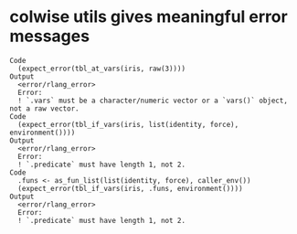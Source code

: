 # colwise utils gives meaningful error messages

    Code
      (expect_error(tbl_at_vars(iris, raw(3))))
    Output
      <error/rlang_error>
      Error:
      ! `.vars` must be a character/numeric vector or a `vars()` object, not a raw vector.
    Code
      (expect_error(tbl_if_vars(iris, list(identity, force), environment())))
    Output
      <error/rlang_error>
      Error:
      ! `.predicate` must have length 1, not 2.
    Code
      .funs <- as_fun_list(list(identity, force), caller_env())
      (expect_error(tbl_if_vars(iris, .funs, environment())))
    Output
      <error/rlang_error>
      Error:
      ! `.predicate` must have length 1, not 2.

